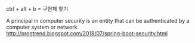 ctrl + alt + b = 구현체 찾기

A principal in computer security is an entity that can be authenticated by a computer system or network. 
http://progtrend.blogspot.com/2018/07/spring-boot-security.html
